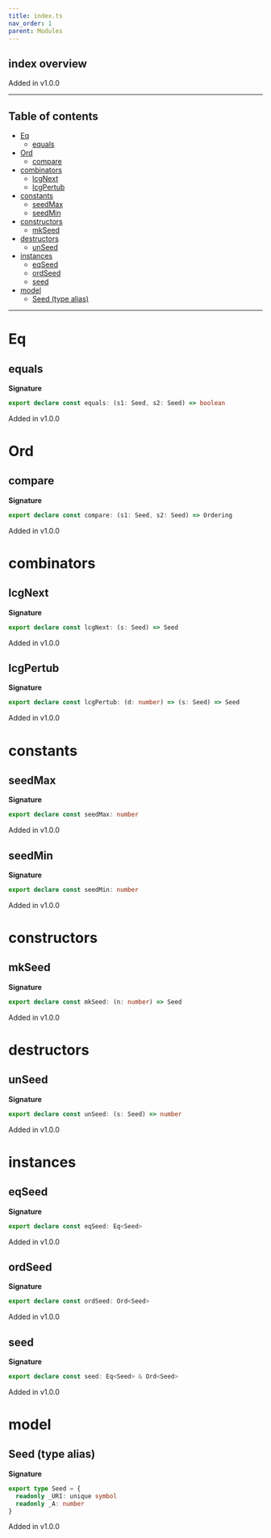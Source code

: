 ```yaml
---
title: index.ts
nav_order: 1
parent: Modules
---
```


## index overview

Added in v1.0.0

---

<h2 class="text-delta">Table of contents</h2>

- [Eq](#eq)
  - [equals](#equals)
- [Ord](#ord)
  - [compare](#compare)
- [combinators](#combinators)
  - [lcgNext](#lcgnext)
  - [lcgPertub](#lcgpertub)
- [constants](#constants)
  - [seedMax](#seedmax)
  - [seedMin](#seedmin)
- [constructors](#constructors)
  - [mkSeed](#mkseed)
- [destructors](#destructors)
  - [unSeed](#unseed)
- [instances](#instances)
  - [eqSeed](#eqseed)
  - [ordSeed](#ordseed)
  - [seed](#seed)
- [model](#model)
  - [Seed (type alias)](#seed-type-alias)

---

# Eq

## equals

**Signature**

```ts
export declare const equals: (s1: Seed, s2: Seed) => boolean
```

Added in v1.0.0

# Ord

## compare

**Signature**

```ts
export declare const compare: (s1: Seed, s2: Seed) => Ordering
```

Added in v1.0.0

# combinators

## lcgNext

**Signature**

```ts
export declare const lcgNext: (s: Seed) => Seed
```

Added in v1.0.0

## lcgPertub

**Signature**

```ts
export declare const lcgPertub: (d: number) => (s: Seed) => Seed
```

Added in v1.0.0

# constants

## seedMax

**Signature**

```ts
export declare const seedMax: number
```

Added in v1.0.0

## seedMin

**Signature**

```ts
export declare const seedMin: number
```

Added in v1.0.0

# constructors

## mkSeed

**Signature**

```ts
export declare const mkSeed: (n: number) => Seed
```

Added in v1.0.0

# destructors

## unSeed

**Signature**

```ts
export declare const unSeed: (s: Seed) => number
```

Added in v1.0.0

# instances

## eqSeed

**Signature**

```ts
export declare const eqSeed: Eq<Seed>
```

Added in v1.0.0

## ordSeed

**Signature**

```ts
export declare const ordSeed: Ord<Seed>
```

Added in v1.0.0

## seed

**Signature**

```ts
export declare const seed: Eq<Seed> & Ord<Seed>
```

Added in v1.0.0

# model

## Seed (type alias)

**Signature**

```ts
export type Seed = {
  readonly _URI: unique symbol
  readonly _A: number
}
```

Added in v1.0.0
